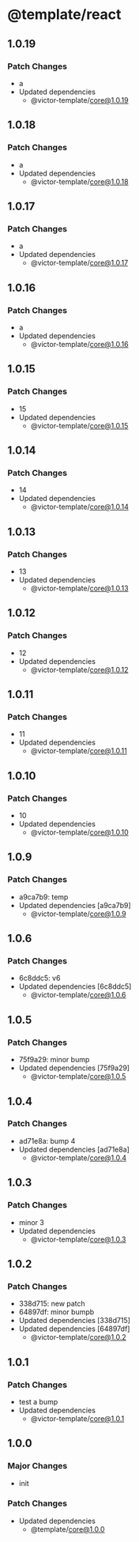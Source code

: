 # @template/react

## 1.0.19

### Patch Changes

- a
- Updated dependencies
  - @victor-template/core@1.0.19

## 1.0.18

### Patch Changes

- a
- Updated dependencies
  - @victor-template/core@1.0.18

## 1.0.17

### Patch Changes

- a
- Updated dependencies
  - @victor-template/core@1.0.17

## 1.0.16

### Patch Changes

- a
- Updated dependencies
  - @victor-template/core@1.0.16

## 1.0.15

### Patch Changes

- 15
- Updated dependencies
  - @victor-template/core@1.0.15

## 1.0.14

### Patch Changes

- 14
- Updated dependencies
  - @victor-template/core@1.0.14

## 1.0.13

### Patch Changes

- 13
- Updated dependencies
  - @victor-template/core@1.0.13

## 1.0.12

### Patch Changes

- 12
- Updated dependencies
  - @victor-template/core@1.0.12

## 1.0.11

### Patch Changes

- 11
- Updated dependencies
  - @victor-template/core@1.0.11

## 1.0.10

### Patch Changes

- 10
- Updated dependencies
  - @victor-template/core@1.0.10

## 1.0.9

### Patch Changes

- a9ca7b9: temp
- Updated dependencies [a9ca7b9]
  - @victor-template/core@1.0.9

## 1.0.6

### Patch Changes

- 6c8ddc5: v6
- Updated dependencies [6c8ddc5]
  - @victor-template/core@1.0.6

## 1.0.5

### Patch Changes

- 75f9a29: minor bump
- Updated dependencies [75f9a29]
  - @victor-template/core@1.0.5

## 1.0.4

### Patch Changes

- ad71e8a: bump 4
- Updated dependencies [ad71e8a]
  - @victor-template/core@1.0.4

## 1.0.3

### Patch Changes

- minor 3
- Updated dependencies
  - @victor-template/core@1.0.3

## 1.0.2

### Patch Changes

- 338d715: new patch
- 64897df: minor bumpb
- Updated dependencies [338d715]
- Updated dependencies [64897df]
  - @victor-template/core@1.0.2

## 1.0.1

### Patch Changes

- test a bump
- Updated dependencies
  - @victor-template/core@1.0.1

## 1.0.0

### Major Changes

- init

### Patch Changes

- Updated dependencies
  - @template/core@1.0.0
